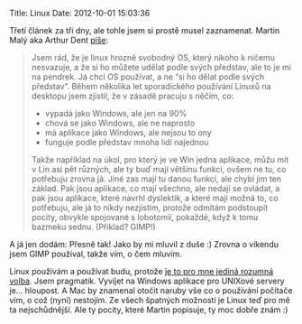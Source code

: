 Title: Linux
Date: 2012-10-01 15:03:36

Třetí článek za tři dny, ale tohle jsem si prostě musel zaznamenat. Martin Malý aka Arthur Dent [píše](http://www.misantrop.info/galaxy-tab-2-7-0-a-androidi-tablety-vubec/):

> Jsem rád, že je linux hrozně svobodný OS, který nikoho k ničemu nesvazuje, a že si ho můžete udělat podle svých představ, ale to je mi na pendrek. Já
> chci OS používat, a ne “si ho dělat podle svých představ”. Během několika let sporadického používání Linuxů na desktopu jsem zjistil, že v zásadě
> pracuju s něčím, co:
>
> - vypadá jako Windows, ale jen na 90%
> - chová se jako Windows, ale ne naprosto
> - má aplikace jako Windows, ale nejsou to ony
> - funguje podle představ mnoha lidí najednou
>
> Takže například na úkol, pro který je ve Win jedna aplikace, můžu mít v Lin asi pět různých, ale ty buď mají většinu funkcí, ovšem ne tu, co potřebuju
> zrovna já. Jiné zas mají tu danou funkci, ale chybí jim ten základ. Pak jsou aplikace, co mají všechno, ale nedají se ovládat, a pak jsou aplikace,
> které navrhl dyslektik, a které mají možná to, co potřebuju, ale já to nikdy nezjistím, protože odmítám podstoupit pocity, obvykle spojované s
> lobotomií, pokaždé, když k tomu bazmeku sednu. (Příklad? GIMP!)

A já jen dodám: Přesně tak! Jako by mi mluvil z duše :) Zrovna o víkendu jsem GIMP používal, takže vím, o čem mluvím.

Linux používám a používat budu, protože [je to pro mne jediná rozumná volba](|filename|2012-07-06_jaky-si-mam-vybrat-linux.md). Jsem pragmatik. Vyvíjet na Windows aplikace pro UNIXové servery je... hloupost. A Mac by znamenal otočit naruby vše co o používání počítače vím, o což (nyní) nestojím. Ze všech špatných možností je Linux teď pro mě ta nejschůdnější. Ale ty pocity, které Martin popisuje, ty moc dobře znám :)
